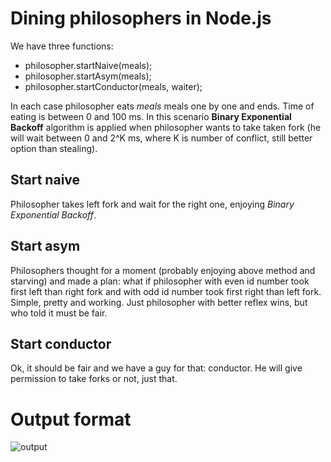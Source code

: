 # Dining philosophers in Node.js

We have three functions:
* philosopher.startNaive(meals);
* philosopher.startAsym(meals);
* philosopher.startConductor(meals, waiter);

In each case philosopher eats *meals* meals one by one and ends. Time of eating is between 0 and 100 ms. In this scenario **Binary Exponential Backoff** algorithm is applied when philosopher wants to take taken fork (he will wait between 0 and 2^K ms, where K is number of conflict, still better option than stealing). 

## Start naive
Philosopher takes left fork and wait for the right one, enjoying *Binary Exponential Backoff*.

## Start asym
Philosophers thought for a moment (probably enjoying above method and starving) and made a plan: what if philosopher with even id number took first left than right fork and with odd id number took first right than left fork. Simple, pretty and working. Just philosopher with better reflex wins, but who told it must be fair.

## Start conductor
Ok, it should be fair and we have a guy for that: conductor. He will give permission to take forks or not, just that.


# Output format

![output](https://pasteboard.co/IJqZftu.png)
